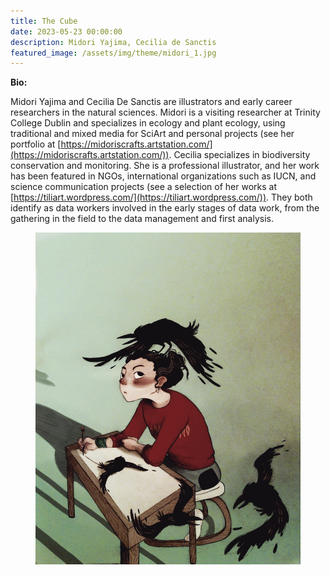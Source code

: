 ```yaml
---
title: The Cube
date: 2023-05-23 00:00:00
description: Midori Yajima, Cecilia de Sanctis
featured_image: /assets/img/theme/midori_1.jpg
---
```


**Bio:**

Midori Yajima and Cecilia De Sanctis are illustrators and early career researchers in the natural sciences. Midori is a visiting researcher at Trinity College Dublin and specializes in ecology and plant ecology, using traditional and mixed media for SciArt and personal projects (see her portfolio at [https://midoriscrafts.artstation.com/](https://midoriscrafts.artstation.com/)). Cecilia specializes in biodiversity conservation and monitoring. She is a professional illustrator, and her work has been featured in NGOs, international organizations such as IUCN, and science communication projects (see a selection of her works at [https://tiliart.wordpress.com/](https://tiliart.wordpress.com/)). They both identify as data workers involved in the early stages of data work, from the gathering in the field to the data management and first analysis.

<center>
<figure>
	<img src="../assets/img/theme/midori_2.jpg">
</figure>
</center>
